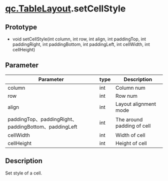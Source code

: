# [qc.TableLayout](TableLayout.md).setCellStyle

## Prototype
* void setCellStyle(int column, int row, int align, int paddingTop, int paddingRight, int paddingBottom, int paddingLeft, int cellWidth, int cellHeight)

## Parameter
| Parameter | type | Description |
| ------------- | ------------- | -------------|
| column | int | Column num |
| row | int | Row num |
| align | int | Layout alignment mode  |
| paddingTop、paddingRight、paddingBottom、paddingLeft | int | The around padding of cell |
| cellWidth | int | Width of cell |
| cellHeight | int | Height of cell |

## Description
Set style of a cell.

